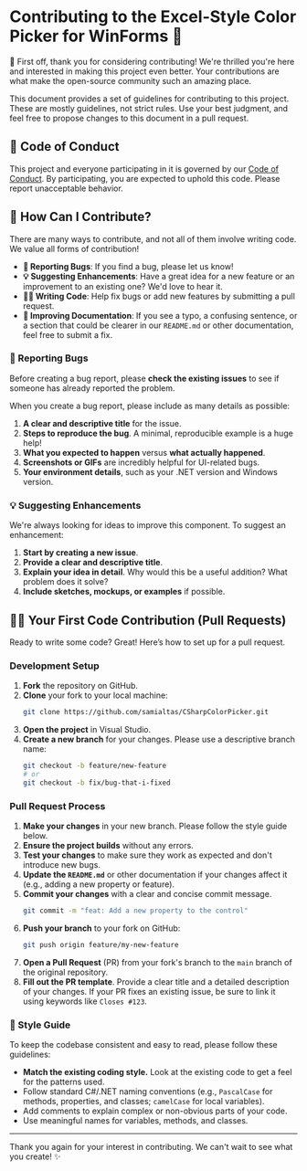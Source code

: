 # Contributing to the Excel-Style Color Picker for WinForms 🎨

🎉 First off, thank you for considering contributing! We're thrilled you're here and interested in making this project even better. Your contributions are what make the open-source community such an amazing place.

This document provides a set of guidelines for contributing to this project. These are mostly guidelines, not strict rules. Use your best judgment, and feel free to propose changes to this document in a pull request.

## 🤝 Code of Conduct

This project and everyone participating in it is governed by our [Code of Conduct](CODE_OF_CONDUCT.md). By participating, you are expected to uphold this code. Please report unacceptable behavior.

## 🤔 How Can I Contribute?

There are many ways to contribute, and not all of them involve writing code. We value all forms of contribution!

-   **🐛 Reporting Bugs**: If you find a bug, please let us know!
-   **💡 Suggesting Enhancements**: Have a great idea for a new feature or an improvement to an existing one? We'd love to hear it.
-   **👨‍💻 Writing Code**: Help fix bugs or add new features by submitting a pull request.
-   **📖 Improving Documentation**: If you see a typo, a confusing sentence, or a section that could be clearer in our `README.md` or other documentation, feel free to submit a fix.

### 🐛 Reporting Bugs

Before creating a bug report, please **check the existing issues** to see if someone has already reported the problem.

When you create a bug report, please include as many details as possible:

1.  **A clear and descriptive title** for the issue.
2.  **Steps to reproduce the bug**. A minimal, reproducible example is a huge help!
3.  **What you expected to happen** versus **what actually happened**.
4.  **Screenshots or GIFs** are incredibly helpful for UI-related bugs.
5.  **Your environment details**, such as your .NET version and Windows version.

### 💡 Suggesting Enhancements

We're always looking for ideas to improve this component. To suggest an enhancement:

1.  **Start by creating a new issue**.
2.  **Provide a clear and descriptive title**.
3.  **Explain your idea in detail**. Why would this be a useful addition? What problem does it solve?
4.  **Include sketches, mockups, or examples** if possible.

## 👨‍💻 Your First Code Contribution (Pull Requests)

Ready to write some code? Great! Here’s how to set up for a pull request.

### Development Setup

1.  **Fork** the repository on GitHub.
2.  **Clone** your fork to your local machine:
    ```bash
    git clone https://github.com/samialtas/CSharpColorPicker.git
    ```
3.  **Open the project** in Visual Studio.
4.  **Create a new branch** for your changes. Please use a descriptive branch name:
    ```bash
    git checkout -b feature/new-feature
    # or
    git checkout -b fix/bug-that-i-fixed
    ```

### Pull Request Process

1.  **Make your changes** in your new branch. Please follow the style guide below.
2.  **Ensure the project builds** without any errors.
3.  **Test your changes** to make sure they work as expected and don't introduce new bugs.
4.  **Update the `README.md`** or other documentation if your changes affect it (e.g., adding a new property or feature).
5.  **Commit your changes** with a clear and concise commit message.
    ```bash
    git commit -m "feat: Add a new property to the control"
    ```
6.  **Push your branch** to your fork on GitHub:
    ```bash
    git push origin feature/my-new-feature
    ```
7.  **Open a Pull Request** (PR) from your fork's branch to the `main` branch of the original repository.
8.  **Fill out the PR template**. Provide a clear title and a detailed description of your changes. If your PR fixes an existing issue, be sure to link it using keywords like `Closes #123`.

### 🎨 Style Guide

To keep the codebase consistent and easy to read, please follow these guidelines:

-   **Match the existing coding style.** Look at the existing code to get a feel for the patterns used.
-   Follow standard C#/.NET naming conventions (e.g., `PascalCase` for methods, properties, and classes; `camelCase` for local variables).
-   Add comments to explain complex or non-obvious parts of your code.
-   Use meaningful names for variables, methods, and classes.

---

Thank you again for your interest in contributing. We can't wait to see what you create! ✨
